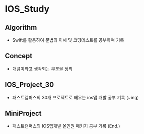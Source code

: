 # IOS_Study
## Algorithm
- Swift를 활용하여 문법의 이해 및 코딩테스트를 공부하며 기록
## Concept
- 개념이라고 생각되는 부분을 정리
## IOS_Project_30
- 패스트캠퍼스의 30개 프로젝트로 배우는 ios앱 개발 공부 기록 (~ing)
## MiniProject
- 패스트캠퍼스의 IOS앱개발 올인원 패키지 공부 기록 (End.)
